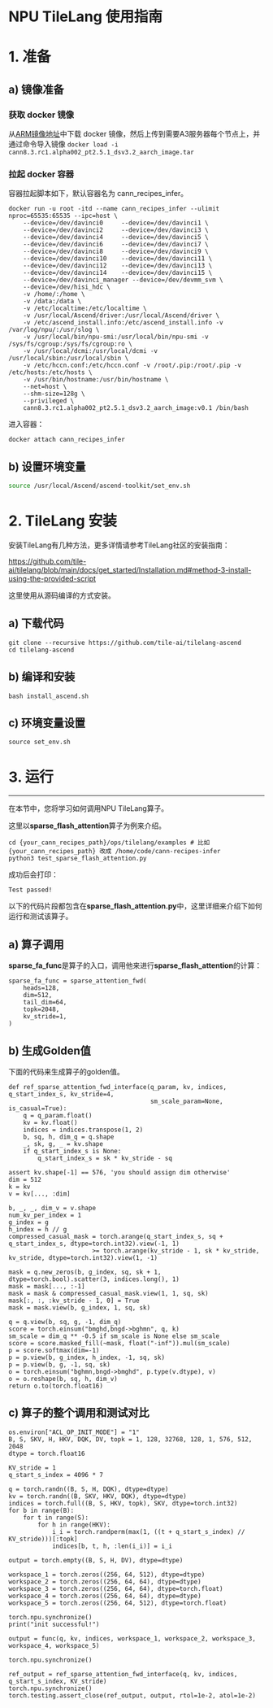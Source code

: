 NPU TileLang 使用指南
============================================================================
# 1. 准备
## a) 镜像准备
### 获取 docker 镜像
从[ARM镜像地址](https://ascend-cann.obs.cn-north-4.myhuaweicloud.com/cann8.3.rc1.alpha002/pt2.5.1/aarch/ascendc/cann8.3.rc1.alpha002_pt2.5.1_dsv3.2_aarch_image.tar)中下载 docker 镜像，然后上传到需要A3服务器每个节点上，并通过命令导入镜像 `docker load -i cann8.3.rc1.alpha002_pt2.5.1_dsv3.2_aarch_image.tar`

### 拉起 docker 容器

  容器拉起脚本如下，默认容器名为 cann_recipes_infer。
  ```
  docker run -u root -itd --name cann_recipes_infer --ulimit nproc=65535:65535 --ipc=host \
      --device=/dev/davinci0     --device=/dev/davinci1 \
      --device=/dev/davinci2     --device=/dev/davinci3 \
      --device=/dev/davinci4     --device=/dev/davinci5 \
      --device=/dev/davinci6     --device=/dev/davinci7 \
      --device=/dev/davinci8     --device=/dev/davinci9 \
      --device=/dev/davinci10    --device=/dev/davinci11 \
      --device=/dev/davinci12    --device=/dev/davinci13 \
      --device=/dev/davinci14    --device=/dev/davinci15 \
      --device=/dev/davinci_manager --device=/dev/devmm_svm \
      --device=/dev/hisi_hdc \
      -v /home/:/home \
      -v /data:/data \
      -v /etc/localtime:/etc/localtime \
      -v /usr/local/Ascend/driver:/usr/local/Ascend/driver \
      -v /etc/ascend_install.info:/etc/ascend_install.info -v /var/log/npu/:/usr/slog \
      -v /usr/local/bin/npu-smi:/usr/local/bin/npu-smi -v /sys/fs/cgroup:/sys/fs/cgroup:ro \
      -v /usr/local/dcmi:/usr/local/dcmi -v /usr/local/sbin:/usr/local/sbin \
      -v /etc/hccn.conf:/etc/hccn.conf -v /root/.pip:/root/.pip -v /etc/hosts:/etc/hosts \
      -v /usr/bin/hostname:/usr/bin/hostname \
      --net=host \
      --shm-size=128g \
      --privileged \
      cann8.3.rc1.alpha002_pt2.5.1_dsv3.2_aarch_image:v0.1 /bin/bash
  ```
  进入容器：
  ```
  docker attach cann_recipes_infer
  ```

## b) 设置环境变量
  ```bash
  source /usr/local/Ascend/ascend-toolkit/set_env.sh
  ```

# 2. TileLang 安装

安装TileLang有几种方法，更多详情请参考TileLang社区的安装指南：

https://github.com/tile-ai/tilelang/blob/main/docs/get_started/Installation.md#method-3-install-using-the-provided-script



这里使用从源码编译的方式安装。

## a) 下载代码

    git clone --recursive https://github.com/tile-ai/tilelang-ascend
    cd tilelang-ascend

## b) 编译和安装
    bash install_ascend.sh

## c) 环境变量设置

    source set_env.sh

# 3. 运行

----------------------------------

在本节中，您将学习如何调用NPU TileLang算子。

这里以**sparse_flash_attention**算子为例来介绍。

```
cd {your_cann_recipes_path}/ops/tilelang/examples # 比如{your_cann_recipes_path} 改成 /home/code/cann-recipes-infer
python3 test_sparse_flash_attention.py
```

成功后会打印：

```
Test passed!
```



以下的代码片段都包含在**sparse_flash_attention.py**中，这里详细来介绍下如何运行和测试该算子。

## a) 算子调用

**sparse_fa_func**是算子的入口，调用他来进行**sparse_flash_attention**的计算：

```
sparse_fa_func = sparse_attention_fwd(
    heads=128,
    dim=512,
    tail_dim=64,
    topk=2048,
    kv_stride=1,
)
```

## b) 生成Golden值

下面的代码来生成算子的golden值。

    def ref_sparse_attention_fwd_interface(q_param, kv, indices, q_start_index_s, kv_stride=4,
                                           sm_scale_param=None, is_casual=True):
        q = q_param.float()
        kv = kv.float()
        indices = indices.transpose(1, 2)
        b, sq, h, dim_q = q.shape
        _, sk, g, _ = kv.shape
        if q_start_index_s is None:
            q_start_index_s = sk * kv_stride - sq
    
    assert kv.shape[-1] == 576, 'you should assign dim otherwise'
    dim = 512
    k = kv
    v = kv[..., :dim]
    
    b, _, _, dim_v = v.shape
    num_kv_per_index = 1
    g_index = g
    h_index = h // g
    compressed_casual_mask = torch.arange(q_start_index_s, sq + q_start_index_s, dtype=torch.int32).view(-1, 1)
                           >= torch.arange(kv_stride - 1, sk * kv_stride, kv_stride, dtype=torch.int32).view(1, -1)
    
    mask = q.new_zeros(b, g_index, sq, sk + 1, dtype=torch.bool).scatter(3, indices.long(), 1)
    mask = mask[..., :-1]
    mask = mask & compressed_casual_mask.view(1, 1, sq, sk)
    mask[:, :, :kv_stride - 1, 0] = True
    mask = mask.view(b, g_index, 1, sq, sk)
    
    q = q.view(b, sq, g, -1, dim_q)
    score = torch.einsum("bmghd,bngd->bghmn", q, k)
    sm_scale = dim_q ** -0.5 if sm_scale is None else sm_scale
    score = score.masked_fill(~mask, float("-inf")).mul(sm_scale)
    p = score.softmax(dim=-1)
    p = p.view(b, g_index, h_index, -1, sq, sk)
    p = p.view(b, g, -1, sq, sk)
    o = torch.einsum("bghmn,bngd->bmghd", p.type(v.dtype), v)
    o = o.reshape(b, sq, h, dim_v)
    return o.to(torch.float16)

## c) 算子的整个调用和测试对比

```
os.environ["ACL_OP_INIT_MODE"] = "1"
B, S, SKV, H, HKV, DQK, DV, topk = 1, 128, 32768, 128, 1, 576, 512, 2048
dtype = torch.float16

KV_stride = 1
q_start_s_index = 4096 * 7

q = torch.randn((B, S, H, DQK), dtype=dtype)
kv = torch.randn((B, SKV, HKV, DQK), dtype=dtype)
indices = torch.full((B, S, HKV, topk), SKV, dtype=torch.int32)
for b in range(B):
    for t in range(S):
        for h in range(HKV):
            i_i = torch.randperm(max(1, ((t + q_start_s_index) // KV_stride)))[:topk]
            indices[b, t, h, :len(i_i)] = i_i

output = torch.empty((B, S, H, DV), dtype=dtype)

workspace_1 = torch.zeros((256, 64, 512), dtype=dtype)
workspace_2 = torch.zeros((256, 64, 64), dtype=dtype)
workspace_3 = torch.zeros((256, 64, 64), dtype=torch.float)
workspace_4 = torch.zeros((256, 64, 64), dtype=dtype)
workspace_5 = torch.zeros((256, 64, 512), dtype=torch.float)

torch.npu.synchronize()
print("init successful!")

output = func(q, kv, indices, workspace_1, workspace_2, workspace_3, workspace_4, workspace_5)

torch.npu.synchronize()

ref_output = ref_sparse_attention_fwd_interface(q, kv, indices, q_start_s_index, KV_stride)
torch.npu.synchronize()
torch.testing.assert_close(ref_output, output, rtol=1e-2, atol=1e-2)
```

